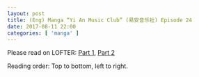 ```yaml
---
layout: post
title: (Eng) Manga “Yi An Music Club” (易安音乐社) Episode 24
date: 2017-08-11 22:00
categories: [ 'manga' ]
---
```


Please read on LOFTER: [Part 1](http://quadrifolium.lofter.com/post/1d4edd3a_10e2228c), [Part 2](http://quadrifolium.lofter.com/post/1d4edd3a_10e2228e)

Reading order: Top to bottom, left to right.
